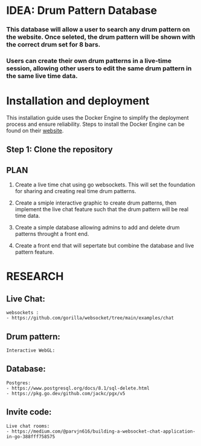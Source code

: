 #   IDEA: Drum Pattern Database
### This database will allow a user to search any drum pattern on the website. Once seleted, the drum pattern will be shown with the correct drum set for 8 bars. 

### Users can create their own drum patterns in a live-time session, allowing other users to edit the same drum pattern in the same live time data. 


# Installation and deployment
This installation guide uses the Docker Engine to simplify the deployment process and ensure reliability. Steps to install the Docker Engine can be found on their [website](https://docs.docker.com/desktop/).

## Step 1: Clone the repository


##  PLAN
1. Create a live time chat using go websockets. This will set the foundation for sharing and creating real time drum patterns.

2. Create a smiple interactive graphic to create drum patterns, then implement the live chat feature such that the drum pattern will be real time data. 

3. Create a simple database allowing admins to add and delete drum patterns throught a front end. 

4. Create a front end that will sepertate but combine the database and live pattern feature. 

# RESEARCH
##  Live Chat:
    websockets : 
    - https://github.com/gorilla/websocket/tree/main/examples/chat

##  Drum pattern:
    Interactive WebGL: 

##  Database:
    Postgres: 
    - https://www.postgresql.org/docs/8.1/sql-delete.html
    - https://pkg.go.dev/github.com/jackc/pgx/v5

##  Invite code:
    Live chat rooms: 
    - https://medium.com/@parvjn616/building-a-websocket-chat-application-in-go-388fff758575
